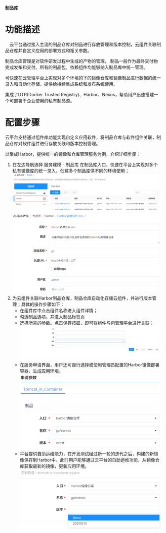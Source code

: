 
**制品库**



# 功能描述
　云平台通过接入主流的制品仓库对制品进行存放管理和版本控制，云组件关联制品仓库并自定义应用的部署方式和相关参数。

制品仓库管理是对软件研发过程中生成的产物的管理， 制品一般作为最终交付物完成发布和交付。所有的制品包，依赖组件均能够纳入制品库中统一管理。

可快速在云管理平台上实现对多个环境的下的镜像仓库和镜像制品进行数据的统一录入和自动化存储，提供给持续集成系统和发布系统使用。

集成了DTR(Docker Trusted Registry)、Harbor、Nexus，帮助用户迅速搭建一个可部署于企业使用的私有制品源。

# 配置步骤
云平台支持通过组件库功能实现自定义应用软件，将制品仓库与软件组件关联，制品仓库对软件组件进行存放关联和版本控制管理。

以集成Harbor，提供统一的镜像和仓库管理服务为例，介绍详细步骤：

1. 在左边导航选择 服务建模 - 制品库 在制品库入口，快速在平台上实现对多个私有镜像库的统一录入，创建多个制品库供不同的环境使用；
    ![添加制品库入口](../../picture/Admin/添加制品库入口.png)
    ![添加制品库入口-参数配置](../../picture/Admin/添加制品库入口-参数配置.png)
2. 为云组件关联Harbor制品仓库，制品仓库自动化存储云组件，并进行版本管理；具体的操作步骤如下：
      + 在组件库中点击组件名称进入组件详情；
      + 勾选制品选项，并进入制品标签页
      + 选择所需的参数。点击保存按钮，即可将组件与包管理平台进行关联；
      ![制品信息](../../picture/Admin/制品信息.png)
      + 在服务申请界面，用户还可自行选择或使用管理员配置的Harbor镜像部署容器，生成应用环境。
      ![服务申请界面选择镜像源](../../picture/Admin/服务申请界面选择镜像源.png)
      + 平台提供自助运维能力，在开发测试经过新一轮的迭代之后，构建的新镜像保存到Harbor中。此时用户能够通过云平台的自助运维功能，从镜像仓库获取最新的镜像，更新应用环境。
      ![从Harbor获取最新镜像](../../picture/Admin/从Harbor获取最新镜像.png)


